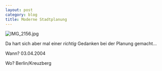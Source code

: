 ```yaml
---
layout: post
category: blog
title: Moderne Stadtplanung
---
```


![IMG_2156.jpg](IMG_2156.jpg)

Da hart sich aber mal einer _richtig_ Gedanken bei der Planung gemacht...

Wann? 03.04.2004

Wo? Berlin/Kreuzberg


